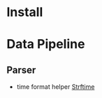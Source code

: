 # Install

# Data Pipeline

## Parser

* time format helper [Strftime][strftime]

[strftime]:<https://apidock.com/ruby/DateTime/strftime>
